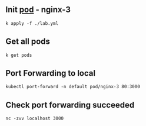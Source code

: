 
## Init [pod](./lab.yml) - nginx-3

`
k apply -f ./lab.yml
`

## Get all pods

`
k get pods
`

## Port Forwarding to local

`
kubectl port-forward -n default pod/nginx-3 80:3000
`

## Check port forwarding succeeded

`
nc -zvv localhost 3000
`
